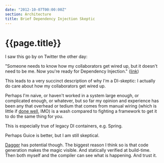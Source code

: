 ```yaml
---
date: "2012-10-07T00:00:00Z"
section: Architecture
title: Brief Dependency Injection Skeptic
---
```


{{page.title}}
==============

I saw this go by on Twitter the other day:

"Someone needs to know how my collaborators get wired up, but it doesn't need to be me. Now you're ready for Dependency Injection." ([link](https://twitter.com/dws/status/25391735782993510://twitter.com/dws/status/253917357829935105))

This leads to a very succinct description of why I'm a DI-skeptic: I actually do care about how my collaborators get wired up.

Perhaps I'm naive, or haven't worked in a system large enough, or complicated enough, or whatever, but so far my opinion and experience has been any that overhead or tedium that comes from manual wiring (which is little if [done well](http://www.draconianoverlord.com/2011/03/17/frameworkless-di.html), IMO) is a wash compared to fighting a framework to get it to do the same thing for you.

This is especially true of legacy DI containers, e.g. Spring.

Perhaps Guice is better, but I am still skeptical.

[Dagger](https://github.com/square/dagger) has potential though. The biggest reason I think so is that code generation makes the magic visible. And statically verified at build-time. Then both myself and the compiler can see what is happening. And trust it.



